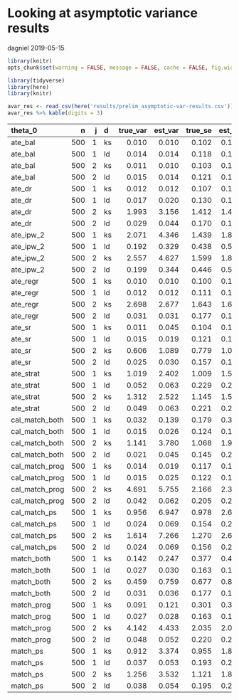 Looking at asymptotic variance results
================
dagniel
2019-05-15

``` r
library(knitr)
opts_chunk$set(warning = FALSE, message = FALSE, cache = FALSE, fig.width = 7, fig.height = 7)
```

``` r
library(tidyverse)
library(here)
library(knitr)

avar_res <- read_csv(here('results/prelim_asymptotic-var-results.csv'))
avar_res %>% kable(digits = 3)
```

| theta\_0         |    n|    j| d   |  true\_var|  est\_var|  true\_se|  est\_se|    bias|  ci\_coverage|  nsim|  se\_ratio|
|:-----------------|----:|----:|:----|----------:|---------:|---------:|--------:|-------:|-------------:|-----:|----------:|
| ate\_bal         |  500|    1| ks  |      0.010|     0.010|     0.102|    0.101|  -0.004|         0.953|   834|      0.993|
| ate\_bal         |  500|    1| ld  |      0.014|     0.014|     0.118|    0.117|  -0.006|         0.949|   830|      0.987|
| ate\_bal         |  500|    2| ks  |      0.011|     0.010|     0.103|    0.101|  -0.004|         0.949|   770|      0.982|
| ate\_bal         |  500|    2| ld  |      0.015|     0.014|     0.121|    0.118|  -0.010|         0.949|   748|      0.975|
| ate\_dr          |  500|    1| ks  |      0.012|     0.012|     0.107|    0.108|  -0.006|         0.952|   834|      1.006|
| ate\_dr          |  500|    1| ld  |      0.017|     0.020|     0.130|    0.135|  -0.011|         0.954|   830|      1.039|
| ate\_dr          |  500|    2| ks  |      1.993|     3.156|     1.412|    1.402|  -0.206|         0.966|   770|      0.993|
| ate\_dr          |  500|    2| ld  |      0.029|     0.044|     0.170|    0.188|  -0.030|         0.945|   748|      1.107|
| ate\_ipw\_2      |  500|    1| ks  |      2.071|     4.346|     1.439|    1.841|  -0.321|         0.948|   834|      1.279|
| ate\_ipw\_2      |  500|    1| ld  |      0.192|     0.329|     0.438|    0.501|  -0.132|         0.888|   830|      1.143|
| ate\_ipw\_2      |  500|    2| ks  |      2.557|     4.627|     1.599|    1.887|  -0.393|         0.922|   770|      1.180|
| ate\_ipw\_2      |  500|    2| ld  |      0.199|     0.344|     0.446|    0.509|  -0.141|         0.873|   748|      1.142|
| ate\_regr        |  500|    1| ks  |      0.010|     0.010|     0.100|    0.100|  -0.003|         0.950|   834|      0.997|
| ate\_regr        |  500|    1| ld  |      0.012|     0.012|     0.111|    0.111|  -0.004|         0.945|   830|      1.004|
| ate\_regr        |  500|    2| ks  |      2.698|     2.677|     1.643|    1.623|  -6.332|         0.018|   770|      0.988|
| ate\_regr        |  500|    2| ld  |      0.031|     0.031|     0.177|    0.177|  -0.451|         0.271|   748|      0.999|
| ate\_sr          |  500|    1| ks  |      0.011|     0.045|     0.104|    0.171|  -0.005|         0.975|   834|      1.646|
| ate\_sr          |  500|    1| ld  |      0.015|     0.019|     0.121|    0.134|  -0.008|         0.961|   830|      1.104|
| ate\_sr          |  500|    2| ks  |      0.606|     1.089|     0.779|    1.036|  -1.531|         0.730|   770|      1.331|
| ate\_sr          |  500|    2| ld  |      0.025|     0.030|     0.157|    0.171|  -0.189|         0.820|   748|      1.090|
| ate\_strat       |  500|    1| ks  |      1.019|     2.402|     1.009|    1.527|  -1.398|         0.918|   834|      1.512|
| ate\_strat       |  500|    1| ld  |      0.052|     0.063|     0.229|    0.248|  -0.475|         0.529|   830|      1.082|
| ate\_strat       |  500|    2| ks  |      1.312|     2.522|     1.145|    1.563|  -1.789|         0.849|   770|      1.364|
| ate\_strat       |  500|    2| ld  |      0.049|     0.063|     0.221|    0.248|  -0.519|         0.440|   748|      1.125|
| cal\_match\_both |  500|    1| ks  |      0.032|     0.139|     0.179|    0.371|  -0.038|         1.000|   834|      2.069|
| cal\_match\_both |  500|    1| ld  |      0.015|     0.026|     0.124|    0.161|  -0.012|         0.983|   830|      1.297|
| cal\_match\_both |  500|    2| ks  |      1.141|     3.780|     1.068|    1.932|  -0.237|         0.999|   770|      1.809|
| cal\_match\_both |  500|    2| ld  |      0.021|     0.045|     0.145|    0.210|  -0.035|         0.985|   748|      1.442|
| cal\_match\_prog |  500|    1| ks  |      0.014|     0.019|     0.117|    0.138|  -0.010|         0.980|   834|      1.184|
| cal\_match\_prog |  500|    1| ld  |      0.015|     0.025|     0.122|    0.156|  -0.015|         0.986|   830|      1.275|
| cal\_match\_prog |  500|    2| ks  |      4.691|     5.755|     2.166|    2.384|  -8.928|         0.018|   770|      1.101|
| cal\_match\_prog |  500|    2| ld  |      0.042|     0.062|     0.205|    0.248|  -0.456|         0.547|   748|      1.210|
| cal\_match\_ps   |  500|    1| ks  |      0.956|     6.947|     0.978|    2.622|  -0.186|         1.000|   834|      2.682|
| cal\_match\_ps   |  500|    1| ld  |      0.024|     0.069|     0.154|    0.260|  -0.021|         0.998|   830|      1.688|
| cal\_match\_ps   |  500|    2| ks  |      1.614|     7.266|     1.270|    2.682|  -0.301|         1.000|   770|      2.111|
| cal\_match\_ps   |  500|    2| ld  |      0.024|     0.069|     0.156|    0.261|  -0.032|         0.999|   748|      1.673|
| match\_both      |  500|    1| ks  |      0.142|     0.247|     0.377|    0.493|  -0.659|         0.833|   834|      1.305|
| match\_both      |  500|    1| ld  |      0.027|     0.030|     0.163|    0.171|  -0.251|         0.717|   830|      1.050|
| match\_both      |  500|    2| ks  |      0.459|     0.759|     0.677|    0.866|  -1.471|         0.626|   770|      1.280|
| match\_both      |  500|    2| ld  |      0.031|     0.036|     0.177|    0.189|  -0.338|         0.588|   748|      1.066|
| match\_prog      |  500|    1| ks  |      0.091|     0.121|     0.301|    0.342|  -0.613|         0.628|   834|      1.137|
| match\_prog      |  500|    1| ld  |      0.027|     0.028|     0.163|    0.165|  -0.273|         0.637|   830|      1.014|
| match\_prog      |  500|    2| ks  |      4.142|     4.433|     2.035|    2.087|  -8.799|         0.005|   770|      1.026|
| match\_prog      |  500|    2| ld  |      0.048|     0.052|     0.220|    0.227|  -0.670|         0.152|   748|      1.034|
| match\_ps        |  500|    1| ks  |      0.912|     3.374|     0.955|    1.818|  -0.825|         0.996|   834|      1.903|
| match\_ps        |  500|    1| ld  |      0.037|     0.053|     0.193|    0.227|  -0.267|         0.824|   830|      1.176|
| match\_ps        |  500|    2| ks  |      1.256|     3.532|     1.121|    1.859|  -1.017|         0.987|   770|      1.659|
| match\_ps        |  500|    2| ld  |      0.038|     0.054|     0.195|    0.229|  -0.284|         0.814|   748|      1.175|
